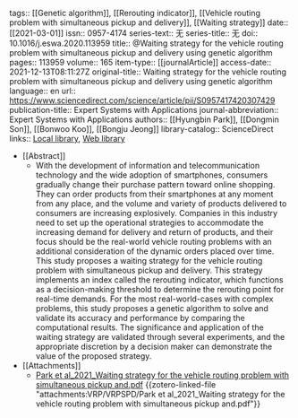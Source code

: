 tags:: [[Genetic algorithm]], [[Rerouting indicator]], [[Vehicle routing problem with simultaneous pickup and delivery]], [[Waiting strategy]]
date:: [[2021-03-01]]
issn:: 0957-4174
series-text:: 无
series-title:: 无
doi:: 10.1016/j.eswa.2020.113959
title:: @Waiting strategy for the vehicle routing problem with simultaneous pickup and delivery using genetic algorithm
pages:: 113959
volume:: 165
item-type:: [[journalArticle]]
access-date:: 2021-12-13T08:11:27Z
original-title:: Waiting strategy for the vehicle routing problem with simultaneous pickup and delivery using genetic algorithm
language:: en
url:: https://www.sciencedirect.com/science/article/pii/S0957417420307429
publication-title:: Expert Systems with Applications
journal-abbreviation:: Expert Systems with Applications
authors:: [[Hyungbin Park]], [[Dongmin Son]], [[Bonwoo Koo]], [[Bongju Jeong]]
library-catalog:: ScienceDirect
links:: [Local library](zotero://select/library/items/JV7GYCMC), [Web library](https://www.zotero.org/users/7215072/items/JV7GYCMC)

- [[Abstract]]
	- With the development of information and telecommunication technology and the wide adoption of smartphones, consumers gradually change their purchase pattern toward online shopping. They can order products from their smartphones at any moment from any place, and the volume and variety of products delivered to consumers are increasing explosively. Companies in this industry need to set up the operational strategies to accommodate the increasing demand for delivery and return of products, and their focus should be the real-world vehicle routing problems with an additional consideration of the dynamic orders placed over time. This study proposes a waiting strategy for the vehicle routing problem with simultaneous pickup and delivery. This strategy implements an index called the rerouting indicator, which functions as a decision-making threshold to determine the rerouting point for real-time demands. For the most real-world-cases with complex problems, this study proposes a genetic algorithm to solve and validate its accuracy and performance by comparing the computational results. The significance and application of the waiting strategy are validated through several experiments, and the appropriate discretion by a decision maker can demonstrate the value of the proposed strategy.
- [[Attachments]]
	- [Park et al_2021_Waiting strategy for the vehicle routing problem with simultaneous pickup and.pdf](zotero://select/library/items/GYV9P3B5) {{zotero-linked-file "attachments:VRP/VRPSPD/Park et al_2021_Waiting strategy for the vehicle routing problem with simultaneous pickup and.pdf"}}